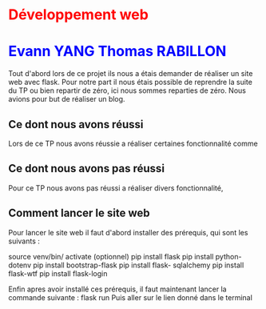 <style>
b { color: blue}
r { color: red}
a { color: aquamarine}
a1 {color: aqua}
</style>

# <r>Développement web</r>

# <b>Evann YANG Thomas RABILLON</b>

Tout d'abord lors de ce projet ils nous a étais demander de réaliser un site web avec flask.
Pour notre part il nous étais possible de reprendre la suite du TP ou bien repartir de zéro, ici nous sommes reparties de zéro.
Nous avions pour but de réaliser un blog.

## Ce dont nous avons réussi

Lors de ce TP nous avons réussie a réaliser certaines fonctionnalité comme

## Ce dont nous avons pas réussi

Pour ce TP nous avons pas réussi a réaliser divers fonctionnalité,

## Comment lancer le site web

Pour lancer le site web il faut d'abord installer des prérequis, qui sont les suivants :

source venv/bin/ activate (optionnel)
pip install flask
pip install python-dotenv
pip install bootstrap-flask
pip install flask- sqlalchemy
pip install flask-wtf
pip install flask-login

Enfin apres avoir installé ces prérequis, il faut maintenant lancer la commande suivante : flask run
Puis aller sur le lien donné dans le terminal
